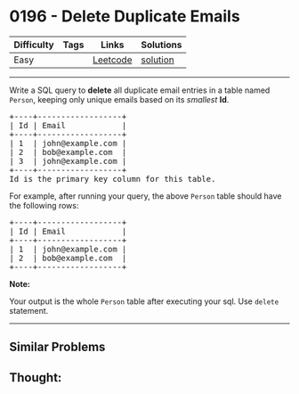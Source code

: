 # 0196 - Delete Duplicate Emails

Difficulty  | Tags | Links | Solutions
----------- | ---- | ----- | -----
Easy |  | [Leetcode](https://leetcode.com/problems/delete-duplicate-emails) | [solution](https://leetcode.com/problems/delete-duplicate-emails/solution/)


-----------

<p>Write a SQL query to <strong>delete</strong> all duplicate email entries in a table named <code>Person</code>, keeping only unique emails based on its <i>smallest</i> <b>Id</b>.</p>

<pre>
+----+------------------+
| Id | Email            |
+----+------------------+
| 1  | john@example.com |
| 2  | bob@example.com  |
| 3  | john@example.com |
+----+------------------+
Id is the primary key column for this table.
</pre>

<p>For example, after running your query, the above <code>Person</code> table should have the following rows:</p>

<pre>
+----+------------------+
| Id | Email            |
+----+------------------+
| 1  | john@example.com |
| 2  | bob@example.com  |
+----+------------------+
</pre>

<p><strong>Note:</strong></p>

<p>Your output is the whole <code>Person</code>&nbsp;table after executing your sql. Use <code>delete</code> statement.</p>


-----------


## Similar Problems




## Thought:
